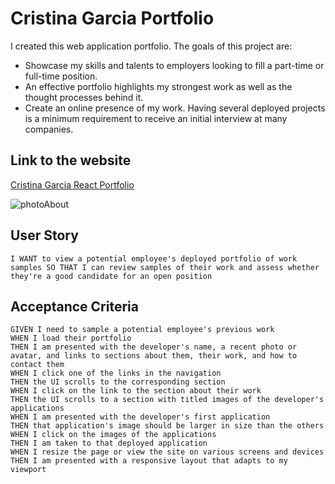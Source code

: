 # Cristina Garcia Portfolio
I created this web application portfolio. The goals of this project are:
- Showcase my skills and talents to employers looking to fill a part-time or full-time position.
- An effective portfolio highlights my strongest work as well as the thought processes behind it.
- Create an online presence of my work.
Having several deployed projects is a minimum requirement to receive an initial interview at many companies.
## Link to the website
[Cristina Garcia React Portfolio](https://65a380c181cd9745702c8536--famous-valkyrie-82f5f9.netlify.app/)

![photoAbout](https://github.com/garmercy/React-Portfolio/assets/138730100/447cf6e8-0981-4f1f-9ba3-15a907f0def5)

## User Story
```
I WANT to view a potential employee's deployed portfolio of work samples SO THAT I can review samples of their work and assess whether they're a good candidate for an open position
```
## Acceptance Criteria
```
GIVEN I need to sample a potential employee's previous work
WHEN I load their portfolio
THEN I am presented with the developer's name, a recent photo or avatar, and links to sections about them, their work, and how to contact them
WHEN I click one of the links in the navigation
THEN the UI scrolls to the corresponding section
WHEN I click on the link to the section about their work
THEN the UI scrolls to a section with titled images of the developer's applications
WHEN I am presented with the developer's first application
THEN that application's image should be larger in size than the others
WHEN I click on the images of the applications
THEN I am taken to that deployed application
WHEN I resize the page or view the site on various screens and devices
THEN I am presented with a responsive layout that adapts to my viewport
```
